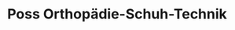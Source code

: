 ---
title: "Poss Orthopädie-Schuh-Technik"
url: /trier/poss-orthopaedie-schuh-technik/
shop: Schuhe
---